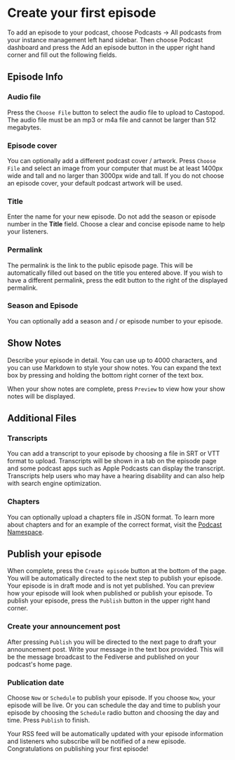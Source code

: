 # Create your first episode

To add an episode to your podcast, choose Podcasts -> All podcasts from your instance management left hand sidebar.
Then choose Podcast dashboard and press the Add an episode button in the upper right hand corner and fill out the 
following fields.

## Episode Info

### Audio file
Press the `Choose File` button to select the audio file to upload to Castopod.  The audio file must be an mp3 or m4a 
file and cannot be larger than 512 megabytes.

### Episode cover 
You can optionally add a different podcast cover / artwork.  Press `Choose File` and select an image from your computer 
that must be at least 1400px wide and tall and no larger than 3000px wide and tall.  If you do not choose an 
episode cover, your default podcast artwork will be used.

### Title

Enter the name for your new episode.  Do not add the season or episode number in the **Title** field.  Choose a clear 
and concise episode name to help your listeners.

### Permalink

The permalink is the link to the public episode page.  This will be automatically filled out based on the title 
you entered above.  If you wish to have a different permalink, press the edit button to the right of the 
displayed permalink.

### Season and Episode

You can optionally add a season and / or episode number to your episode.  

## Show Notes

Describe your episode in detail.  You can use up to 4000 characters, and you can use Markdown to style your show 
notes.  You can expand the text box by pressing and holding the bottom right corner of the text box.

When your show notes are complete, press `Preview` to view how your show notes will be displayed.

## Additional Files

### Transcripts

You can add a transcript to your episode by choosing a file in SRT or VTT format to upload.  Transcripts will be 
shown in a tab on the episode page and some podcast apps such as Apple Podcasts can display the transcript.  
Transcripts help users who may have a hearing disability and can also help with search engine optimization.

### Chapters

You can optionally upload a chapters file in JSON format.  To learn more about chapters and for an example of the 
correct format, visit the [Podcast Namespace](https://github.com/Podcastindex-org/podcast-namespace/blob/main/chapters/jsonChapters.md).

## Publish your episode

When complete, press the `Create episode` button at the bottom of the page.  You will be automatically directed to 
the next step to publish your episode.  Your episode is in draft mode and is not yet published.  You can preview 
how your episode will look when published or publish your episode. To publish your episode, press the `Publish` button 
in the upper right hand corner.

### Create your announcement post

After pressing `Publish` you will be directed to the next page to draft your announcement post.  Write your message 
in the text box provided.  This will be the message broadcast to the Fediverse and published on your podcast's home 
page.

### Publication date

Choose `Now` or `Schedule` to publish your episode.  If you choose `Now`, your episode will be live.  Or you can 
schedule the day and time to publish your episode by choosing the `Schedule` radio button and choosing the day and 
time.  Press `Publish` to finish.

Your RSS feed will be automatically updated with your episode information and listeners who subscribe will be 
notified of a new episode.  Congratulations on publishing your first episode!